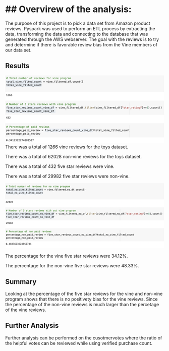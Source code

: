 # ## Overvirew of the analysis:

The purpose of this project is to pick a data set from Amazon product reviews. Pyspark was used to perform an ETL process by extracting the data, transforming the data and connecting to the database that was generated through the AWS webserver. The goal with the reviews is to try and determine if there is favorable review bias from the Vine members of our data set.

## Results
![](https://github.com/ahsaleh90/Amazon_Vine_Analysis/blob/main/img/vine_reviews.png)
There was a total of 1266 vine reviews for the toys dataset.

There was a total of 62028 non-vine reviews for the toys dataset.

There was a total of 432 five star reviews were vine.

There was a total of 29982 five star reviews were non-vine.

![](https://github.com/ahsaleh90/Amazon_Vine_Analysis/blob/main/img/non_vine_reviews.png)

The percentage for the vine five star reviews were 34.12%.

The percentage for the non-vine five star reviews were 48.33%.

## Summary
Looking at the percentage of the five star reviews for the vine and non-vine program shows that there is no positivety bias for the vine reviews. Since the percentage of the non-vine reviews is much larger than the percetage of the vine reviews.

## Further Analysis
Further analysis can be performed on the cusotmervotes where the ratio of the helpful votes can be reviewed while using verified purchase count.

